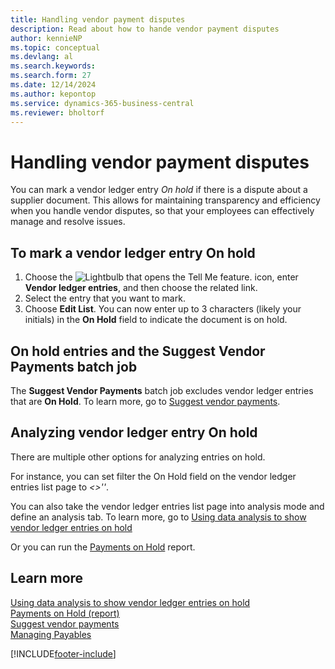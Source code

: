 ```yaml
---
title: Handling vendor payment disputes
description: Read about how to hande vendor payment disputes
author: kennieNP
ms.topic: conceptual
ms.devlang: al
ms.search.keywords:
ms.search.form: 27
ms.date: 12/14/2024
ms.author: kepontop
ms.service: dynamics-365-business-central
ms.reviewer: bholtorf
---
```


# Handling vendor payment disputes

You can mark a vendor ledger entry *On hold* if there is a dispute about a supplier document. This allows for maintaining transparency and efficiency when you handle vendor disputes, so that your employees can effectively manage and resolve issues.

## To mark a vendor ledger entry On hold

1. Choose the ![Lightbulb that opens the Tell Me feature.](media/ui-search/search_small.png "Tell me what you want to do") icon, enter **Vendor ledger entries**, and then choose the related link.
2. Select the entry that you want to mark.
3. Choose **Edit List**. You can now enter up to 3 characters (likely your initials) in the **On Hold** field to indicate the document is on hold. 

## On hold entries and the Suggest Vendor Payments batch job

The **Suggest Vendor Payments** batch job excludes vendor ledger entries that are **On Hold**. To learn more, go to [Suggest vendor payments](payables-how-suggest-vendor-payments.md).


## Analyzing vendor ledger entry On hold

There are multiple other options for analyzing entries on hold. 

For instance, you can set filter the On Hold field on the vendor ledger entries list page to *<>''*.

You can also take the vendor ledger entries list page into analysis mode and define an analysis tab. To learn more, go to
[Using data analysis to show vendor ledger entries on hold](ad-hoc-analysis-purchasing.md#example-finance-accounts-payable---vendor-ledger-entries-on-hold)

Or you can run the [Payments on Hold](reports/report-319.md) report.


## Learn more

[Using data analysis to show vendor ledger entries on hold](ad-hoc-analysis-purchasing.md#example-finance-accounts-payable---vendor-ledger-entries-on-hold)  
[Payments on Hold (report)](reports/report-319.md)  
[Suggest vendor payments](payables-how-suggest-vendor-payments.md)  
[Managing Payables](payables-manage-payables.md)  


[!INCLUDE[footer-include](includes/footer-banner.md)]